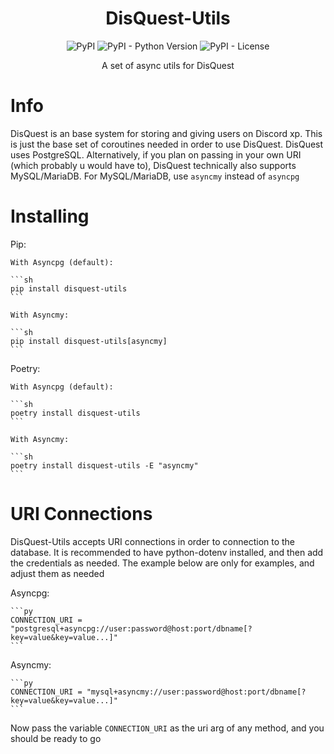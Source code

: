 <div align=center>


# DisQuest-Utils

![PyPI](https://img.shields.io/pypi/v/disquest-utils?label=PyPi&logo=pypi&logoColor=white) ![PyPI - Python Version](https://img.shields.io/pypi/pyversions/disquest-utils?label=Python&logo=python&logoColor=white)
![PyPI - License](https://img.shields.io/pypi/l/disquest-utils?label=License&logo=github&logoColor=white)

A set of async utils for DisQuest

<div align=left>

# Info

DisQuest is an base system for storing and giving users on Discord xp. This is just the base set of coroutines needed in order to use DisQuest. DisQuest uses PostgreSQL. Alternatively, if you plan on passing in your own URI (which probably u would have to), DisQuest technically also supports MySQL/MariaDB. For MySQL/MariaDB, use `asyncmy` instead of `asyncpg`

# Installing

Pip:

    With Asyncpg (default):

    ```sh
    pip install disquest-utils
    ```

    With Asyncmy:

    ```sh
    pip install disquest-utils[asyncmy]
    ```


Poetry:

    With Asyncpg (default):

    ```sh
    poetry install disquest-utils
    ```

    With Asyncmy:

    ```sh
    poetry install disquest-utils -E "asyncmy"
    ```

# URI Connections

DisQuest-Utils accepts URI connections in order to connection to the database. It is recommended to have python-dotenv installed, and then add the credentials as needed. The example below are only for examples, and adjust them as needed

Asyncpg:

    ```py
    CONNECTION_URI = "postgresql+asyncpg://user:password@host:port/dbname[?key=value&key=value...]"
    ```

Asyncmy:

    ```py
    CONNECTION_URI = "mysql+asyncmy://user:password@host:port/dbname[?key=value&key=value...]"
    ```

Now pass the variable `CONNECTION_URI` as the uri arg of any method, and you should be ready to go